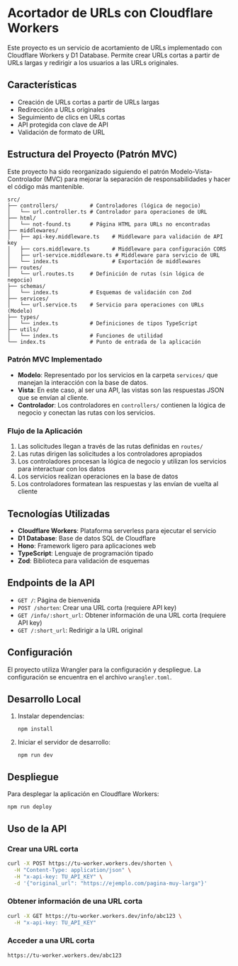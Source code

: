 # Acortador de URLs con Cloudflare Workers

Este proyecto es un servicio de acortamiento de URLs implementado con Cloudflare Workers y D1 Database. Permite crear URLs cortas a partir de URLs largas y redirigir a los usuarios a las URLs originales.

## Características

- Creación de URLs cortas a partir de URLs largas
- Redirección a URLs originales
- Seguimiento de clics en URLs cortas
- API protegida con clave de API
- Validación de formato de URL

## Estructura del Proyecto (Patrón MVC)

Este proyecto ha sido reorganizado siguiendo el patrón Modelo-Vista-Controlador (MVC) para mejorar la separación de responsabilidades y hacer el código más mantenible.

```
src/
├── controllers/          # Controladores (lógica de negocio)
│   └── url.controller.ts # Controlador para operaciones de URL
├── html/
│   └── not-found.ts      # Página HTML para URLs no encontradas
├── middlewares/
│   ├── api-key.middleware.ts    # Middleware para validación de API key
│   ├── cors.middleware.ts       # Middleware para configuración CORS
│   ├── url-service.middleware.ts # Middleware para servicio de URL
│   └── index.ts                 # Exportación de middlewares
├── routes/
│   └── url.routes.ts     # Definición de rutas (sin lógica de negocio)
├── schemas/
│   └── index.ts          # Esquemas de validación con Zod
├── services/
│   └── url.service.ts    # Servicio para operaciones con URLs (Modelo)
├── types/
│   └── index.ts          # Definiciones de tipos TypeScript
├── utils/
│   └── index.ts          # Funciones de utilidad
└── index.ts              # Punto de entrada de la aplicación
```

### Patrón MVC Implementado

- **Modelo**: Representado por los servicios en la carpeta `services/` que manejan la interacción con la base de datos.
- **Vista**: En este caso, al ser una API, las vistas son las respuestas JSON que se envían al cliente.
- **Controlador**: Los controladores en `controllers/` contienen la lógica de negocio y conectan las rutas con los servicios.

### Flujo de la Aplicación

1. Las solicitudes llegan a través de las rutas definidas en `routes/`
2. Las rutas dirigen las solicitudes a los controladores apropiados
3. Los controladores procesan la lógica de negocio y utilizan los servicios para interactuar con los datos
4. Los servicios realizan operaciones en la base de datos
5. Los controladores formatean las respuestas y las envían de vuelta al cliente

## Tecnologías Utilizadas

- **Cloudflare Workers**: Plataforma serverless para ejecutar el servicio
- **D1 Database**: Base de datos SQL de Cloudflare
- **Hono**: Framework ligero para aplicaciones web
- **TypeScript**: Lenguaje de programación tipado
- **Zod**: Biblioteca para validación de esquemas

## Endpoints de la API

- `GET /`: Página de bienvenida
- `POST /shorten`: Crear una URL corta (requiere API key)
- `GET /info/:short_url`: Obtener información de una URL corta (requiere API key)
- `GET /:short_url`: Redirigir a la URL original

## Configuración

El proyecto utiliza Wrangler para la configuración y despliegue. La configuración se encuentra en el archivo `wrangler.toml`.

## Desarrollo Local

1. Instalar dependencias:
   ```
   npm install
   ```

2. Iniciar el servidor de desarrollo:
   ```
   npm run dev
   ```

## Despliegue

Para desplegar la aplicación en Cloudflare Workers:

```
npm run deploy
```

## Uso de la API

### Crear una URL corta

```bash
curl -X POST https://tu-worker.workers.dev/shorten \
  -H "Content-Type: application/json" \
  -H "x-api-key: TU_API_KEY" \
  -d '{"original_url": "https://ejemplo.com/pagina-muy-larga"}'
```

### Obtener información de una URL corta

```bash
curl -X GET https://tu-worker.workers.dev/info/abc123 \
  -H "x-api-key: TU_API_KEY"
```

### Acceder a una URL corta

```
https://tu-worker.workers.dev/abc123
```
